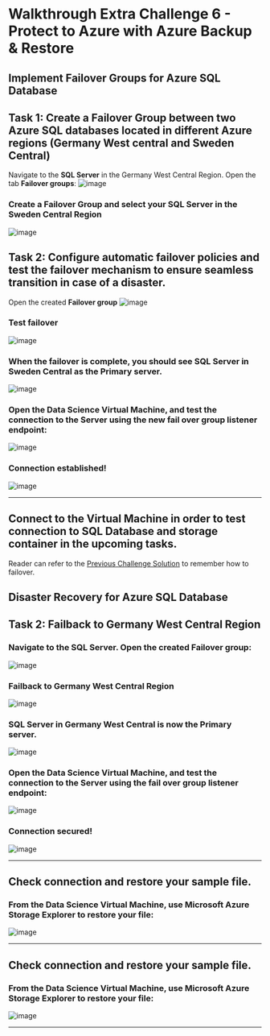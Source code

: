 # Walkthrough Extra Challenge 6 - Protect to Azure with Azure Backup & Restore

## Implement Failover Groups for Azure SQL Database

## Task 1: Create a Failover Group between two Azure SQL databases located in different Azure regions (Germany West central and Sweden Central)

Navigate to the **SQL Server** in the Germany West Central Region. Open the tab **Failover groups**:
![image](./img/03.png)

### Create a Failover Group and select your **SQL Server** in the Sweden Central Region
![image](./img/04.png)

## Task 2: Configure automatic failover policies and test the failover mechanism to ensure seamless transition in case of a disaster.
Open the created **Failover group**
![image](./img/05.png)

### Test failover
![image](./img/06.png)

### When the failover is complete, you should see **SQL Server** in Sweden Central as the Primary server.
![image](./img/07.png)

### Open the Data Science Virtual Machine, and test the connection to the Server using the new **fail over group listener endpoint**:
![image](./img/08.png)

### Connection established! 
![image](./img/09.png)

---

## Connect to the Virtual Machine in order to test connection to SQL Database and storage container in the upcoming tasks.

Reader can refer to the [Previous Challenge Solution](../challenge-3/solution.md) to remember how to failover.

## Disaster Recovery for Azure SQL Database

## Task 2: Failback to Germany West Central Region

### Navigate to the **SQL Server**. Open the created **Failover group**:
![image](./img/20.png)

### Failback to Germany West Central Region
![image](./img/21.png)

### **SQL Server** in Germany West Central is now the Primary server.
![image](./img/22.png)

### Open the Data Science Virtual Machine, and test the connection to the Server using the **fail over group listener endpoint**:
![image](./img/08.png)

### Connection secured! 
![image](./img/09.png)

---

## Check connection and restore your sample file.

### From the Data Science Virtual Machine, use **Microsoft Azure Storage Explorer** to restore your file:
![image](./img/16.png)

---

## Check connection and restore your sample file.

### From the Data Science Virtual Machine, use **Microsoft Azure Storage Explorer** to restore your file:
![image](./img/16.png)

---